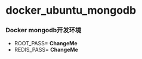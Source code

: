 # docker_ubuntu_mongodb

### Docker mongodb开发环境

- ROOT_PASS= **ChangeMe**
- REDIS_PASS= **ChangeMe**